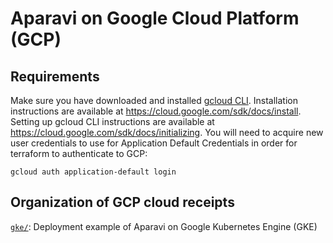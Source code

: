 # Aparavi on Google Cloud Platform (GCP)

## Requirements

Make sure you have downloaded and installed [gcloud CLI](https://cloud.google.com/sdk/gcloud#download_and_install_the). Installation
instructions are available at https://cloud.google.com/sdk/docs/install.
Setting up gcloud CLI instructions are available at
https://cloud.google.com/sdk/docs/initializing. You will need to acquire new
user credentials to use for Application Default Credentials in order for
terraform to authenticate to GCP:

```
gcloud auth application-default login
```

## Organization of GCP cloud receipts

[`gke/`](gke/): Deployment example of Aparavi on Google Kubernetes Engine (GKE)
